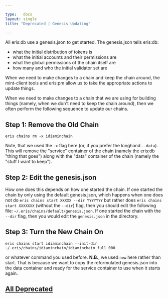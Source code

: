 ```yaml
---

type:   docs
layout: single
title: "Deprecated | Genesis Updating"

---
```


All eris:db use a genesis.json to get started. The genesis.json tells eris:db:

* what the initial distribution of tokens is
* what the initial accounts and their permissions are
* what the global permissions of the chain itself are
* how many and who the initial validator set are

When we need to make changes to a chain and keep the chain around, the mint-client tools and eris:pm allow us to take the appropriate actions to update things.

When we need to make changes to a chain that we are using for building things (namely, when we don't need to keep the chain around), then we often perform the following sequence to update our chains.

## Step 1: Remove the Old Chain

```
eris chains rm -x idiaminchain
```

Note, that we used the `-x` flag here (or, if you prefer the longhand `--data`). This will remove the "service" container of the chain (namely the eris:db "thing that goes") along with the "data" container of the chain (namely the "stuff I want to keep").

## Step 2: Edit the genesis.json

How one does this depends on how one started the chain. If one started the chain by only using the default genesis.json, which happens when one does not do `eris chains start XXXXX --dir YYYYYYY` but rather does `eris chains start XXXXXXX` (without the `--dir`) flag, then you should edit the following file: `~/.eris/chains/default/genesis.json`. If one started the chain with the `--dir` flag, then you would edit the `genesis.json` in the directory.

## Step 3: Turn the New Chain On

```
eris chains start idiaminchain --init-dir ~/.eris/chains/idiaminchain/idiaminchain_full_000

```

or whatever command you used before. **N.B.**, we used `new` here rather than start. That is because we want to copy the reformulated genesis.json into the data container and ready for the service container to use when it starts again.


## [<i class="fa fa-chevron-circle-left" aria-hidden="true"></i> All Deprecated](/docs/deprecated/)
